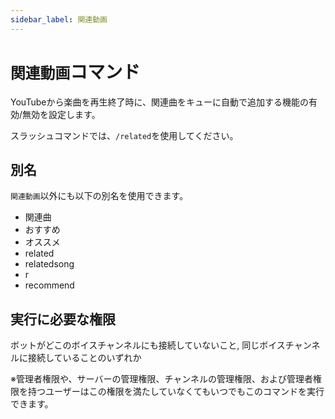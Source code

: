 ```yaml
---
sidebar_label: 関連動画
---
```

# `関連動画`コマンド
YouTubeから楽曲を再生終了時に、関連曲をキューに自動で追加する機能の有効/無効を設定します。

スラッシュコマンドでは、`/related`を使用してください。

## 別名
`関連動画`以外にも以下の別名を使用できます。

- 関連曲
- おすすめ
- オススメ
- related
- relatedsong
- r
- recommend




## 実行に必要な権限
ボットがどこのボイスチャンネルにも接続していないこと, 同じボイスチャンネルに接続していることのいずれか

※管理者権限や、サーバーの管理権限、チャンネルの管理権限、および管理者権限を持つユーザーはこの権限を満たしていなくてもいつでもこのコマンドを実行できます。
  
